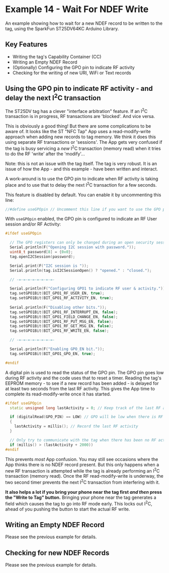 # Example 14 - Wait For NDEF Write

An example showing how to wait for a new NDEF record to be written to the tag, using the SparkFun ST25DV64KC Arduino Library.

## Key Features

- Writing the tag's Capability Container (CC)
- Writing an Empty NDEF Record
- (Optionally) Configuring the GPO pin to indicate RF activity
- Checking for the writing of new URI, WiFi or Text records

## Using the GPO pin to indicate RF activity - and delay the next I<sup>2</sup>C transaction

The ST25DV tag has a clever "interface arbitration" feature. If an I<sup>2</sup>C transaction is in progress, RF transactions are 'blocked'. And vice versa.

This is obviously a good thing! But there are some complications to be aware of. It looks like the ST "NFC Tap" App uses a read-modify-write
approach when adding new records to tag memory. We think it does this using separate RF transactions or 'sessions'. The App gets very
confused if the tag is busy servicing a _new_ I<sup>2</sup>C transaction (memory read) when it tries to do the RF 'write' after the 'modify'...

Note: this is not an issue with the tag itself. The tag is very robust. It is an issue of how the App - and this example - have been written and interact.

A work-around is to use the GPO pin to indicate when RF activity is taking place and to use that to delay the next I<sup>2</sup>C transaction for a few seconds.

This feature is disabled by default. You can enable it by uncommenting this line:

```C++
//#define useGPOpin // Uncomment this line if you want to use the GPO pin to detect RF activity
```

With `useGPOpin` enabled, the GPO pin is configured to indicate an RF User session and/or RF Activity:

```C++
#ifdef useGPOpin

  // The GPO registers can only be changed during an open security session
  Serial.println(F("Opening I2C session with password."));
  uint8_t password[8] = {0x0};
  tag.openI2CSession(password);

  Serial.print(F("I2C session is "));
  Serial.println(tag.isI2CSessionOpen() ? "opened." : "closed.");

  // -=-=-=-=-=-=-=-=-

  Serial.println(F("Configuring GPO1 to indicate RF user & activity."));
  tag.setGPO1Bit(BIT_GPO1_RF_USER_EN, true);
  tag.setGPO1Bit(BIT_GPO1_RF_ACTIVITY_EN, true);
  
  Serial.println(F("Disabling other bits."));
  tag.setGPO1Bit(BIT_GPO1_RF_INTERRUPT_EN, false);
  tag.setGPO1Bit(BIT_GPO1_FIELD_CHANGE_EN, false);
  tag.setGPO1Bit(BIT_GPO1_RF_PUT_MSG_EN, false);
  tag.setGPO1Bit(BIT_GPO1_RF_GET_MSG_EN, false);
  tag.setGPO1Bit(BIT_GPO1_RF_WRITE_EN, false);

  // -=-=-=-=-=-=-=-=-

  Serial.println(F("Enabling GPO_EN bit."));
  tag.setGPO1Bit(BIT_GPO1_GPO_EN, true);

#endif
```

A digital pin is used to read the status of the GPO pin. The GPO pin goes low during RF activity and the code uses that to reset a timer.
Reading the tag's EEPROM memory - to see if a new record has been added - is delayed for at least two seconds from the last RF activity.
This gives the App time to complete its read-modify-write once it has started.

```C++
#ifdef useGPOpin
  static unsigned long lastActivity = 0; // Keep track of the last RF activity

  if (digitalRead(GPO_PIN) == LOW) // GPO will be low when there is RF activity
  {
    lastActivity = millis(); // Record the last RF activity
  }

  // Only try to communicate with the tag when there has been no RF activity for at least two seconds
  if (millis() > (lastActivity + 2000))
#endif
```

This prevents _most_ App confusion. You may still see occasions where the App thinks there is no NDEF record present. But this only happens when
a new RF transaction is attempted while the tag is already performing an I<sup>2</sup>C transaction (memory read). Once the RF read-modify-write is underway, the two second
timer prevents the next I<sup>2</sup>C transaction from interfering with it.

**It also helps a lot if you bring your phone near the tag first _and then_ press the "Write to Tag" button.** Bringing your phone near the tag generates a field
which causes the tag to go into RF mode early. This locks out I<sup>2</sup>C, ahead of you pushing the button to start the actual RF write.

## Writing an Empty NDEF Record

Please see the previous example for details.

## Checking for new NDEF Records

Please see the previous example for details.

